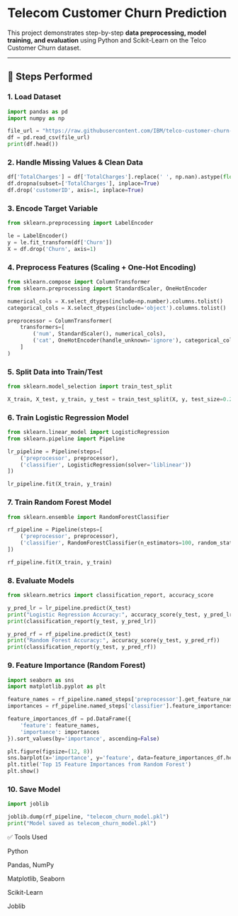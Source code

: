 # Telecom Customer Churn Prediction

This project demonstrates step-by-step **data preprocessing, model training, and evaluation** using Python and Scikit-Learn on the Telco Customer Churn dataset.

---

## 📌 Steps Performed

### 1. Load Dataset
```python
import pandas as pd
import numpy as np

file_url = "https://raw.githubusercontent.com/IBM/telco-customer-churn-on-apache-spark/master/data/WA_Fn-UseC_-Telco-Customer-Churn.csv"
df = pd.read_csv(file_url)
print(df.head())
```
### 2. Handle Missing Values & Clean Data
```python
df['TotalCharges'] = df['TotalCharges'].replace(' ', np.nan).astype(float)
df.dropna(subset=['TotalCharges'], inplace=True)
df.drop('customerID', axis=1, inplace=True)
```
### 3. Encode Target Variable
```python
from sklearn.preprocessing import LabelEncoder

le = LabelEncoder()
y = le.fit_transform(df['Churn'])
X = df.drop('Churn', axis=1)
```
### 4. Preprocess Features (Scaling + One-Hot Encoding)
```python
from sklearn.compose import ColumnTransformer
from sklearn.preprocessing import StandardScaler, OneHotEncoder

numerical_cols = X.select_dtypes(include=np.number).columns.tolist()
categorical_cols = X.select_dtypes(include='object').columns.tolist()

preprocessor = ColumnTransformer(
    transformers=[
        ('num', StandardScaler(), numerical_cols),
        ('cat', OneHotEncoder(handle_unknown='ignore'), categorical_cols)
    ]
)
```
### 5. Split Data into Train/Test
```python
from sklearn.model_selection import train_test_split

X_train, X_test, y_train, y_test = train_test_split(X, y, test_size=0.2, random_state=42)
```
### 6. Train Logistic Regression Model
```python
from sklearn.linear_model import LogisticRegression
from sklearn.pipeline import Pipeline

lr_pipeline = Pipeline(steps=[
    ('preprocessor', preprocessor),
    ('classifier', LogisticRegression(solver='liblinear'))
])

lr_pipeline.fit(X_train, y_train)
```
### 7. Train Random Forest Model
```python
from sklearn.ensemble import RandomForestClassifier

rf_pipeline = Pipeline(steps=[
    ('preprocessor', preprocessor),
    ('classifier', RandomForestClassifier(n_estimators=100, random_state=42))
])

rf_pipeline.fit(X_train, y_train)
```
### 8. Evaluate Models
```python
from sklearn.metrics import classification_report, accuracy_score

y_pred_lr = lr_pipeline.predict(X_test)
print("Logistic Regression Accuracy:", accuracy_score(y_test, y_pred_lr))
print(classification_report(y_test, y_pred_lr))

y_pred_rf = rf_pipeline.predict(X_test)
print("Random Forest Accuracy:", accuracy_score(y_test, y_pred_rf))
print(classification_report(y_test, y_pred_rf))
```
### 9. Feature Importance (Random Forest)
```python
import seaborn as sns
import matplotlib.pyplot as plt

feature_names = rf_pipeline.named_steps['preprocessor'].get_feature_names_out()
importances = rf_pipeline.named_steps['classifier'].feature_importances_

feature_importances_df = pd.DataFrame({
    'feature': feature_names,
    'importance': importances
}).sort_values(by='importance', ascending=False)

plt.figure(figsize=(12, 8))
sns.barplot(x='importance', y='feature', data=feature_importances_df.head(15))
plt.title('Top 15 Feature Importances from Random Forest')
plt.show()
```
### 10. Save Model
```python
import joblib

joblib.dump(rf_pipeline, "telecom_churn_model.pkl")
print("Model saved as telecom_churn_model.pkl")
```
✅ Tools Used

Python

Pandas, NumPy

Matplotlib, Seaborn

Scikit-Learn

Joblib

